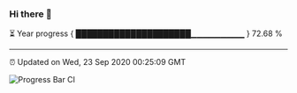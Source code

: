 ### Hi there 👋

⏳ Year progress { █████████████████████▁▁▁▁▁▁▁▁▁ } 72.68 %

---

⏰ Updated on Wed, 23 Sep 2020 00:25:09 GMT

![Progress Bar CI](https://github.com/liununu/liununu/workflows/Progress%20Bar%20CI/badge.svg)
